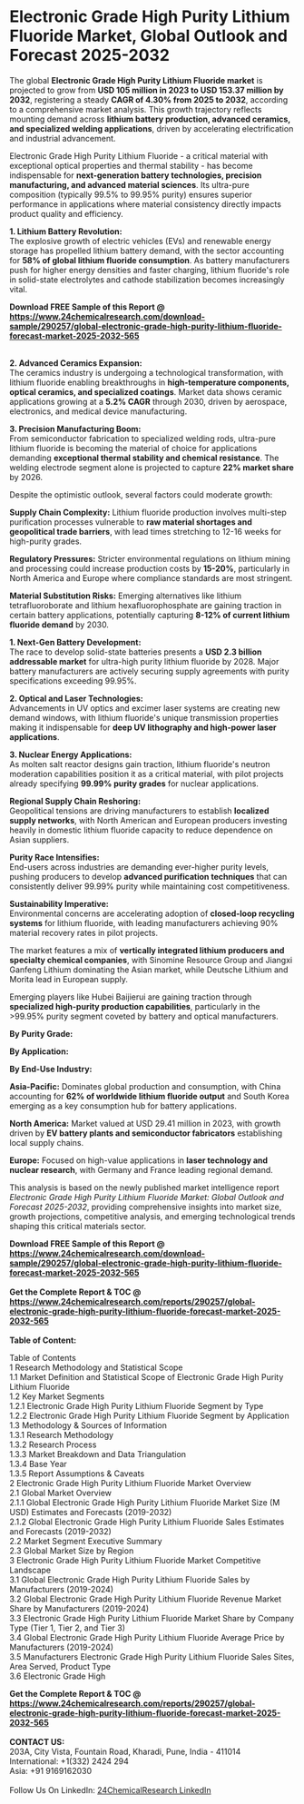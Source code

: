 <h1>Electronic Grade High Purity Lithium Fluoride Market, Global Outlook and Forecast 2025-2032</h1><p>The global <strong>Electronic Grade High Purity Lithium Fluoride market</strong> is projected to grow from <strong>USD 105 million in 2023 to USD 153.37 million by 2032</strong>, registering a steady <strong>CAGR of 4.30% from 2025 to 2032</strong>, according to a comprehensive market analysis. This growth trajectory reflects mounting demand across <strong>lithium battery production, advanced ceramics, and specialized welding applications</strong>, driven by accelerating electrification and industrial advancement.</p><p>Electronic Grade High Purity Lithium Fluoride - a critical material with exceptional optical properties and thermal stability - has become indispensable for <strong>next-generation battery technologies, precision manufacturing, and advanced material sciences</strong>. Its ultra-pure composition (typically 99.5% to 99.95% purity) ensures superior performance in applications where material consistency directly impacts product quality and efficiency.</p><p><strong>1. Lithium Battery Revolution:</strong><br>
The explosive growth of electric vehicles (EVs) and renewable energy storage has propelled lithium battery demand, with the sector accounting for <strong>58% of global lithium fluoride consumption</strong>. As battery manufacturers push for higher energy densities and faster charging, lithium fluoride's role in solid-state electrolytes and cathode stabilization becomes increasingly vital.</p><div><b>Download FREE Sample of this Report @ 
            <a href="https://www.24chemicalresearch.com/download-sample/290257/global-electronic-grade-high-purity-lithium-fluoride-forecast-market-2025-2032-565">
            https://www.24chemicalresearch.com/download-sample/290257/global-electronic-grade-high-purity-lithium-fluoride-forecast-market-2025-2032-565</a></b></div><br><p><strong>2. Advanced Ceramics Expansion:</strong><br>
The ceramics industry is undergoing a technological transformation, with lithium fluoride enabling breakthroughs in <strong>high-temperature components, optical ceramics, and specialized coatings</strong>. Market data shows ceramic applications growing at a <strong>5.2% CAGR</strong> through 2030, driven by aerospace, electronics, and medical device manufacturing.</p><p><strong>3. Precision Manufacturing Boom:</strong><br>
From semiconductor fabrication to specialized welding rods, ultra-pure lithium fluoride is becoming the material of choice for applications demanding <strong>exceptional thermal stability and chemical resistance</strong>. The welding electrode segment alone is projected to capture <strong>22% market share</strong> by 2026.</p><p>Despite the optimistic outlook, several factors could moderate growth:</p><p><strong>Supply Chain Complexity:</strong> Lithium fluoride production involves multi-step purification processes vulnerable to <strong>raw material shortages and geopolitical trade barriers</strong>, with lead times stretching to 12-16 weeks for high-purity grades.</p><p><strong>Regulatory Pressures:</strong> Stricter environmental regulations on lithium mining and processing could increase production costs by <strong>15-20%</strong>, particularly in North America and Europe where compliance standards are most stringent.</p><p><strong>Material Substitution Risks:</strong> Emerging alternatives like lithium tetrafluoroborate and lithium hexafluorophosphate are gaining traction in certain battery applications, potentially capturing <strong>8-12% of current lithium fluoride demand</strong> by 2030.</p><p><strong>1. Next-Gen Battery Development:</strong><br>
The race to develop solid-state batteries presents a <strong>USD 2.3 billion addressable market</strong> for ultra-high purity lithium fluoride by 2028. Major battery manufacturers are actively securing supply agreements with purity specifications exceeding 99.95%.</p><p><strong>2. Optical and Laser Technologies:</strong><br>
Advancements in UV optics and excimer laser systems are creating new demand windows, with lithium fluoride's unique transmission properties making it indispensable for <strong>deep UV lithography and high-power laser applications</strong>.</p><p><strong>3. Nuclear Energy Applications:</strong><br>
As molten salt reactor designs gain traction, lithium fluoride's neutron moderation capabilities position it as a critical material, with pilot projects already specifying <strong>99.99% purity grades</strong> for nuclear applications.</p><p><strong>Regional Supply Chain Reshoring:</strong><br>
	Geopolitical tensions are driving manufacturers to establish <strong>localized supply networks</strong>, with North American and European producers investing heavily in domestic lithium fluoride capacity to reduce dependence on Asian suppliers.</p><p><strong>Purity Race Intensifies:</strong><br>
	End-users across industries are demanding ever-higher purity levels, pushing producers to develop <strong>advanced purification techniques</strong> that can consistently deliver 99.99% purity while maintaining cost competitiveness.</p><p><strong>Sustainability Imperative:</strong><br>
	Environmental concerns are accelerating adoption of <strong>closed-loop recycling systems</strong> for lithium fluoride, with leading manufacturers achieving 90% material recovery rates in pilot projects.</p><p>The market features a mix of <strong>vertically integrated lithium producers and specialty chemical companies</strong>, with Sinomine Resource Group and Jiangxi Ganfeng Lithium dominating the Asian market, while Deutsche Lithium and Morita lead in European supply.</p><p>Emerging players like Hubei Baijierui are gaining traction through <strong>specialized high-purity production capabilities</strong>, particularly in the &gt;99.95% purity segment coveted by battery and optical manufacturers.</p><p><strong>By Purity Grade:</strong></p><p><strong>By Application:</strong></p><p><strong>By End-Use Industry:</strong></p><p><strong>Asia-Pacific:</strong> Dominates global production and consumption, with China accounting for <strong>62% of worldwide lithium fluoride output</strong> and South Korea emerging as a key consumption hub for battery applications.</p><p><strong>North America:</strong> Market valued at USD 29.41 million in 2023, with growth driven by <strong>EV battery plants and semiconductor fabricators</strong> establishing local supply chains.</p><p><strong>Europe:</strong> Focused on high-value applications in <strong>laser technology and nuclear research</strong>, with Germany and France leading regional demand.</p><p>This analysis is based on the newly published market intelligence report <em>Electronic Grade High Purity Lithium Fluoride Market: Global Outlook and Forecast 2025-2032</em>, providing comprehensive insights into market size, growth projections, competitive analysis, and emerging technological trends shaping this critical materials sector.</p><div><b>Download FREE Sample of this Report @ 
            <a href="https://www.24chemicalresearch.com/download-sample/290257/global-electronic-grade-high-purity-lithium-fluoride-forecast-market-2025-2032-565">
            https://www.24chemicalresearch.com/download-sample/290257/global-electronic-grade-high-purity-lithium-fluoride-forecast-market-2025-2032-565</a></b></div><br><div><b>Get the Complete Report & TOC @ 
            <a href="https://www.24chemicalresearch.com/reports/290257/global-electronic-grade-high-purity-lithium-fluoride-forecast-market-2025-2032-565">
            https://www.24chemicalresearch.com/reports/290257/global-electronic-grade-high-purity-lithium-fluoride-forecast-market-2025-2032-565</a></b></div><br>
            <b>Table of Content:</b><p>Table of Contents<br />
1 Research Methodology and Statistical Scope<br />
1.1 Market Definition and Statistical Scope of Electronic Grade High Purity Lithium Fluoride<br />
1.2 Key Market Segments<br />
1.2.1 Electronic Grade High Purity Lithium Fluoride Segment by Type<br />
1.2.2 Electronic Grade High Purity Lithium Fluoride Segment by Application<br />
1.3 Methodology & Sources of Information<br />
1.3.1 Research Methodology<br />
1.3.2 Research Process<br />
1.3.3 Market Breakdown and Data Triangulation<br />
1.3.4 Base Year<br />
1.3.5 Report Assumptions & Caveats<br />
2 Electronic Grade High Purity Lithium Fluoride Market Overview<br />
2.1 Global Market Overview<br />
2.1.1 Global Electronic Grade High Purity Lithium Fluoride Market Size (M USD) Estimates and Forecasts (2019-2032)<br />
2.1.2 Global Electronic Grade High Purity Lithium Fluoride Sales Estimates and Forecasts (2019-2032)<br />
2.2 Market Segment Executive Summary<br />
2.3 Global Market Size by Region<br />
3 Electronic Grade High Purity Lithium Fluoride Market Competitive Landscape<br />
3.1 Global Electronic Grade High Purity Lithium Fluoride Sales by Manufacturers (2019-2024)<br />
3.2 Global Electronic Grade High Purity Lithium Fluoride Revenue Market Share by Manufacturers (2019-2024)<br />
3.3 Electronic Grade High Purity Lithium Fluoride Market Share by Company Type (Tier 1, Tier 2, and Tier 3)<br />
3.4 Global Electronic Grade High Purity Lithium Fluoride Average Price by Manufacturers (2019-2024)<br />
3.5 Manufacturers Electronic Grade High Purity Lithium Fluoride Sales Sites, Area Served, Product Type<br />
3.6 Electronic Grade High</p><div><b>Get the Complete Report & TOC @ 
            <a href="https://www.24chemicalresearch.com/reports/290257/global-electronic-grade-high-purity-lithium-fluoride-forecast-market-2025-2032-565">
            https://www.24chemicalresearch.com/reports/290257/global-electronic-grade-high-purity-lithium-fluoride-forecast-market-2025-2032-565</a></b></div><br><b>CONTACT US:</b><br>
            203A, City Vista, Fountain Road, Kharadi, Pune, India - 411014<br>
            International: +1(332) 2424 294<br>
            Asia: +91 9169162030 <br><br>
            Follow Us On LinkedIn: <a href="https://www.linkedin.com/company/24chemicalresearch/">24ChemicalResearch LinkedIn</a>